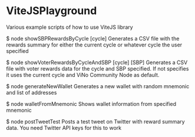 # ViteJSPlayground
Various example scripts of how to use ViteJS library

$ node showSBPRewardsByCycle [cycle]
Generates a CSV file with the rewards summary for either the current cycle or whatever cycle the user specified

$ node showVoterRewardsByCycleAndSBP [cycle] [SBP]
Generates a CSV file with voter rewards data for the cycle and SBP specified. 
If not specifies it uses the current cycle and ViNo Community Node as default.

$ node generateNewWallet
Generates a new wallet with random mnemonic and list of addresses

$ node walletFromMnemonic
Shows wallet information from specified mnemonic

$ node postTweetTest
Posts a test tweet on Twitter with reward summary data. You need Twitter API keys for this to work
